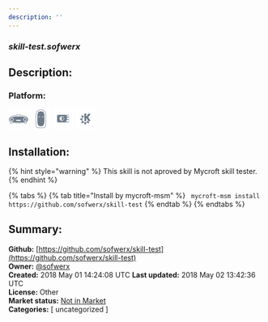 ```yaml
---
description: ''
---
```


### _skill-test.sofwerx_  
## Description:  
  
  
  
### Platform:  
 ![Mark I](../.gitbook/assets/mark-1-icon.png)  ![Mark II](../.gitbook/assets/mark-2-icon.png)  ![Picroft](../.gitbook/assets/picroft-icon.png)  ![plasmoid](../.gitbook/assets/kde.png)   
## Installation:  
{% hint style="warning" %}
This skill is not aproved by Mycroft skill tester.
{% endhint %}
    
{% tabs %}
{% tab title="Install by mycroft-msm" %}
``` mycroft-msm install https://github.com/sofwerx/skill-test```
{% endtab %}
  {% endtabs %}
    
## Summary:  
**Github:** [https://github.com/sofwerx/skill-test](https://github.com/sofwerx/skill-test)  
**Owner:** [@sofwerx](https://github.com/sofwerx)  
**Created:** 2018 May 01 14:24:08 UTC  **Last updated:** 2018 May 02 13:42:36 UTC  
**License:** Other  
**Market status:** [Not in Market](https://market.mycroft.ai/skill/)  
**Categories:** [ uncategorized ]   
